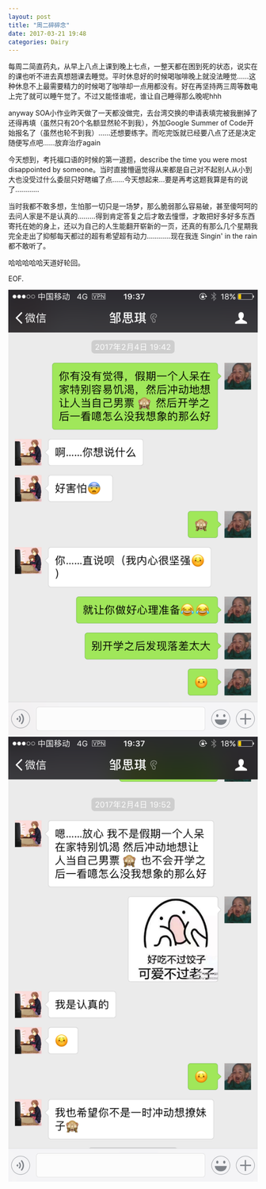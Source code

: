 ```yaml
---
layout: post
title: "周二碎碎念"
date: 2017-03-21 19:48
categories: Dairy
---
```


每周二简直药丸，从早上八点上课到晚上七点，一整天都在困到死的状态，说实在的课也听不进去真想翘课去睡觉。平时休息好的时候喝咖啡晚上就没法睡觉……这种休息不上最需要精力的时候喝了咖啡却一点用都没有。好在再坚持两三周等数电上完了就可以睡午觉了。不过又能怪谁呢，谁让自己睡得那么晚呢hhh

anyway SOA小作业昨天做了一天都没做完，去台湾交换的申请表填完被我删掉了还得再填（虽然只有20个名额显然轮不到我），外加Google Summer of Code开始报名了（虽然也轮不到我）……还想要练字。而吃完饭就已经要八点了还是决定随便写点吧……放弃治疗again

今天想到，考托福口语的时候的第一道题，describe the time you were most disappointed by someone。当时直接懵逼觉得从来都是自己对不起别人从小到大也没受过什么委屈只好瞎编了点……今天想起来…要是再考这题我算是有的说了…………

当时我都不敢多想，生怕那一切只是一场梦，那么脆弱那么容易破，甚至傻呵呵的去问人家是不是认真的………得到肯定答复之后才敢去憧憬，才敢把好多好多东西寄托在她的身上，还以为自己的人生能翻开崭新的一页，还真的有那么几个星期我完全走出了抑郁每天都过的超有希望超有动力…………现在我连 Singin' in the rain 都不敢听了。

哈哈哈哈哈天道好轮回。

EOF.

![](/assets/img/2017/nonsense_1.png)
![](/assets/img/2017/nonsense_2.png)
